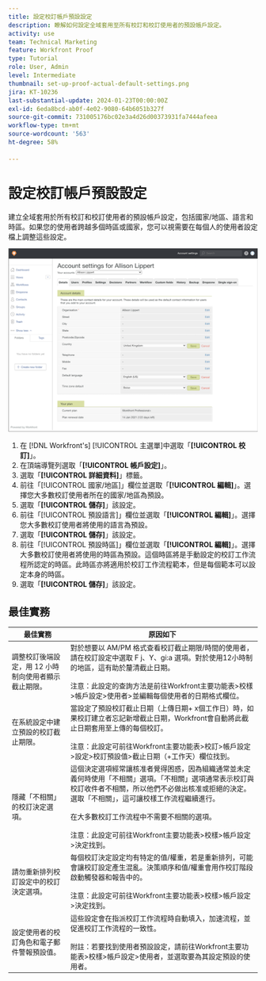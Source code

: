 ```yaml
---
title: 設定校訂帳戶預設設定
description: 瞭解如何設定全域套用至所有校訂和校訂使用者的預設帳戶設定。
activity: use
team: Technical Marketing
feature: Workfront Proof
type: Tutorial
role: User, Admin
level: Intermediate
thumbnail: set-up-proof-actual-default-settings.png
jira: KT-10236
last-substantial-update: 2024-01-23T00:00:00Z
exl-id: 6eda8bcd-ab0f-4e02-9080-64b6051b327f
source-git-commit: 731005176bc02e3a4d26d00373931fa7444afeea
workflow-type: tm+mt
source-wordcount: '563'
ht-degree: 58%

---
```


# 設定校訂帳戶預設設定

建立全域套用於所有校訂和校訂使用者的預設帳戶設定，包括國家/地區、語言和時區。如果您的使用者跨越多個時區或國家，您可以視需要在每個人的使用者設定檔上調整這些設定。

![校訂的帳戶設定視窗](assets/proof-system-setups-default-account-settings.png)

1. 在 [!DNL Workfront's] [!UICONTROL 主選單]中選取「**[!UICONTROL 校訂]**」。
1. 在頂端導覽列選取「**[!UICONTROL 帳戶設定]**」。
1. 選取「**[!UICONTROL 詳細資料]**」標籤。
1. 前往「[!UICONTROL 國家/地區]」欄位並選取「**[!UICONTROL 編輯]**」。選擇您大多數校訂使用者所在的國家/地區為預設。
1. 選取「**[!UICONTROL 儲存]**」該設定。
1. 前往「[!UICONTROL 預設語言]」欄位並選取「**[!UICONTROL 編輯]**」。選擇您大多數校訂使用者將使用的語言為預設。
1. 選取「**[!UICONTROL 儲存]**」該設定。
1. 前往「[!UICONTROL 預設時區]」欄位並選取「**[!UICONTROL 編輯]**」。選擇大多數校訂使用者將使用的時區為預設。這個時區將是手動設定的校訂工作流程所認定的時區。此時區亦將適用於校訂工作流程範本，但是每個範本可以設定本身的時區。
1. 選取「**[!UICONTROL 儲存]**」該設定。

## 最佳實務


| 最佳實務 | 原因如下 |
|---|---|
| 調整校訂後端設定，用 12 小時制向使用者顯示截止期限。 | 對於想要以 AM/PM 格式查看校訂截止期限/時間的使用者，請在校訂設定中選取 F j、Y、gi:a 選項。對於使用12小時制的地區，這有助於釐清截止日期。 <br> <br>注意：此設定的查詢方法是前往Workfront主要功能表>校樣>帳戶設定>使用者>並編輯每個使用者的日期格式欄位。 |
| 在系統設定中建立預設的校訂截止期限。 | 當設定了預設校訂截止日期（上傳日期+ x個工作日）時，如果校訂建立者忘記新增截止日期，Workfront會自動將此截止日期套用至上傳的每個校訂。 <br> <br>注意：此設定可前往Workfront主要功能表>校訂>帳戶設定>設定>校訂預設值>截止日期（+工作天）欄位找到。 |
| 隱藏「不相關」的校訂決定選項。 | 這個決定選項經常讓核准者覺得困惑，因為組織通常並未定義何時使用「不相關」選項。「不相關」選項通常表示校訂與校訂收件者不相關，所以他們不必做出核准或拒絕的決定。選取「不相關」，這可讓校樣工作流程繼續進行。<br> <br>在大多數校訂工作流程中不需要不相關的選項。<br> <br>注意：此設定可前往Workfront主要功能表>校樣>帳戶設定>決定找到。 |
| 請勿重新排列校訂設定中的校訂決定選項。 | 每個校訂決定設定均有特定的值/權重，若是重新排列，可能會讓校訂設定產生混亂。決策順序和值/權重會用作校訂階段啟動觸發器和報告中的。<br> <br>注意：此設定可前往Workfront主要功能表>校樣>帳戶設定>決定找到。 |
| 設定使用者的校訂角色和電子郵件警報預設值。 | 這些設定會在指派校訂工作流程時自動填入，加速流程，並促進校訂工作流程的一致性。<br> <br>附註：若要找到使用者預設設定，請前往Workfront主要功能表>校樣>帳戶設定>使用者，並選取要為其設定預設的使用者。 |
